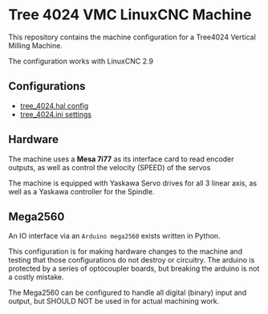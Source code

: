 # Tree 4024 VMC LinuxCNC Machine 
This repository contains the machine configuration for a Tree4024 Vertical Milling Machine.

The configuration works with LinuxCNC 2.9

## Configurations
- [tree_4024.hal config](tree_4024.hal)
- [tree_4024.ini settings](tree_4024.ini)

## Hardware
The machine uses a **Mesa 7i77** as its interface card to read encoder outputs, as well as control the velocity (SPEED) of the servos

The machine is equipped with Yaskawa Servo drives for all 3 linear axis, as well as a Yaskawa controller for the Spindle.

## Mega2560
An IO interface via an `Arduino mega2560` exists written in Python.

This configuration is for making hardware changes to the machine and testing that those configurations do not destroy or circuitry.
The arduino is protected by a series of optocoupler boards, but breaking the arduino is not a costly mistake.

The Mega2560 can be configured to handle all digital (binary) input and output, but SHOULD NOT be used in for actual machining work.

